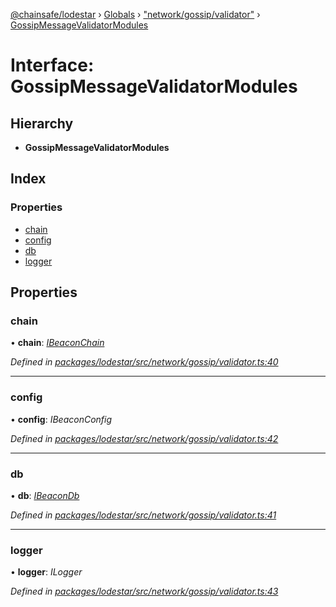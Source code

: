 [@chainsafe/lodestar](../README.md) › [Globals](../globals.md) › ["network/gossip/validator"](../modules/_network_gossip_validator_.md) › [GossipMessageValidatorModules](_network_gossip_validator_.gossipmessagevalidatormodules.md)

# Interface: GossipMessageValidatorModules

## Hierarchy

* **GossipMessageValidatorModules**

## Index

### Properties

* [chain](_network_gossip_validator_.gossipmessagevalidatormodules.md#chain)
* [config](_network_gossip_validator_.gossipmessagevalidatormodules.md#config)
* [db](_network_gossip_validator_.gossipmessagevalidatormodules.md#db)
* [logger](_network_gossip_validator_.gossipmessagevalidatormodules.md#logger)

## Properties

###  chain

• **chain**: *[IBeaconChain](_chain_interface_.ibeaconchain.md)*

*Defined in [packages/lodestar/src/network/gossip/validator.ts:40](https://github.com/ChainSafe/lodestar/blob/9787fff37/packages/lodestar/src/network/gossip/validator.ts#L40)*

___

###  config

• **config**: *IBeaconConfig*

*Defined in [packages/lodestar/src/network/gossip/validator.ts:42](https://github.com/ChainSafe/lodestar/blob/9787fff37/packages/lodestar/src/network/gossip/validator.ts#L42)*

___

###  db

• **db**: *[IBeaconDb](_db_api_beacon_interface_.ibeacondb.md)*

*Defined in [packages/lodestar/src/network/gossip/validator.ts:41](https://github.com/ChainSafe/lodestar/blob/9787fff37/packages/lodestar/src/network/gossip/validator.ts#L41)*

___

###  logger

• **logger**: *ILogger*

*Defined in [packages/lodestar/src/network/gossip/validator.ts:43](https://github.com/ChainSafe/lodestar/blob/9787fff37/packages/lodestar/src/network/gossip/validator.ts#L43)*
